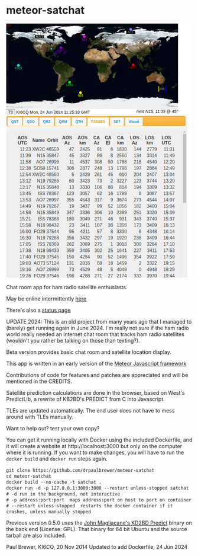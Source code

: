 meteor-satchat
==============

![screenshot of meteor-satchat PASSES tab](./screenshots/Passes-20240624.png)

Chat room app for ham radio satellite enthusiasts.

May be online intermittently [here](http://159.65.111.7:3000) 

There's also a [status page](https://drpaulbrewer.github.io/meteor-satchat-demo-uptime)

UPDATE 2024:  This is an old project from many years ago that I managed
to (barely) get running again in June 2024.  I'm really
not sure if the ham radio world really needed an internet chat room
that tracks ham radio satellites (wouldn't you rather be talking on those
than texting?).

Beta version provides basic chat room and satellite location display.

This app is written in an early version of the  [Meteor Javascript framework](http://www.meteor.com)

Contributions of code for features and patches are appreciated and will be mentioned in the CREDITS.

Satellite prediction calculations are done in the browser, based on West's PredictLib, a rewrite of KB2BD's PREDICT from C into Javascript. 

TLEs are updated automatically. The end user does not have to mess around with TLEs manually. 

Want to help out? test your own copy?

You can get it running locally with Docker using the included Dockerfile,
and it will create a website at http://localhost:3000 but only on the 
computer where it is running.  If you want to make changes, you will have
to run the `docker build` and `docker run` steps again.

```
git clone https://github.com/drpaulbrewer/meteor-satchat
cd meteor-satchat
docker build --no-cache -t satchat .
docker run -d -p 127.0.0.1:3000:3000 --restart unless-stopped satchat
# -d run in the background, not interactive
# -p address:port:port  maps address:port on host to port on container
# --restart unless-stopped  restarts the docker container if it crashes, unless manually stopped

```



Previous version 0.5.0 uses the [John Magliacane's KD2BD Predict](http://www.qsl.net/kd2bd/predict.html) binary on the back end (License: GPL).  That binary for 64 bit Ubuntu and the source tarball are also included.

Paul Brewer, KI6CQ, 20 Nov 2014
Updated to add Dockerfile, 24 Jun 2024
